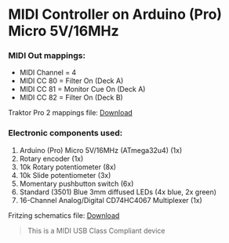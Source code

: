 # MIDI Controller on Arduino (Pro) Micro 5V/16MHz


### MIDI Out mappings:

* MIDI Channel = 4
* MIDI CC 80 = Filter On (Deck A)
* MIDI CC 81 = Monitor Cue On (Deck A)
* MIDI CC 82 = Filter On (Deck B)

Traktor Pro 2 mappings file: [Download](https://goo.gl/JWAb5h55pk)

### Electronic components used:

1. Arduino (Pro) Micro 5V/16MHz (ATmega32u4) (1x)
2. Rotary encoder (1x)
3. 10k Rotary potentiometer (8x)
4. 10k Slide potentiometer (3x)
5. Momentary pushbutton switch (6x)
6. Standard (3501) Blue 3mm diffused LEDs (4x blue, 2x green)
7. 16-Channel Analog/Digital CD74HC4067 Multiplexer (1x)

Fritzing schematics file: [Download](https://goo.gl/JW5b5455pk)


> This is a MIDI USB Class Compliant device
